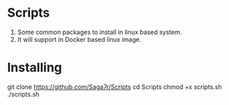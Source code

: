 # Scripts
1. Some common packages to install in linux based system.
2. It will support in Docker based linux image. 

# Installing 
git clone https://github.com/Saga7r/Scripts
cd Scripts
chmod +x scripts.sh
./scripts.sh
